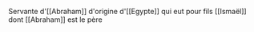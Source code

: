Servante d'[[Abraham]] d'origine d'[[Egypte]] qui eut pour fils [[Ismaël]] dont [[Abraham]] est le père